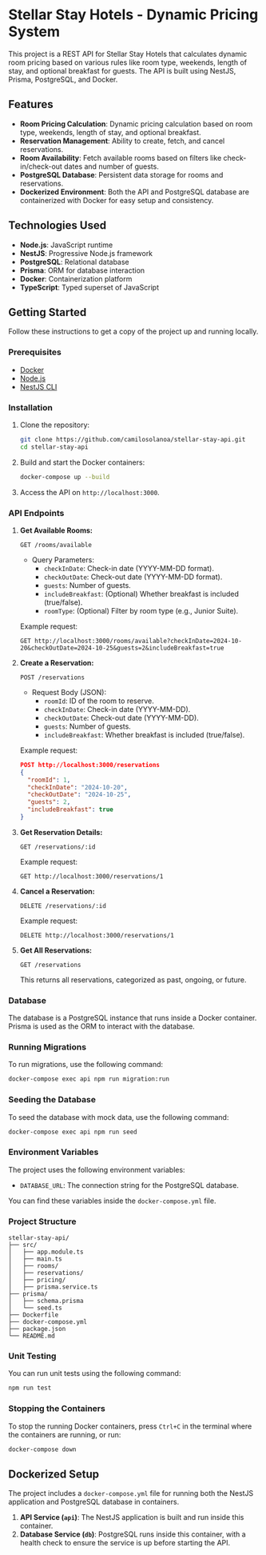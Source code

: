 # Stellar Stay Hotels - Dynamic Pricing System

This project is a REST API for Stellar Stay Hotels that calculates dynamic room pricing based on various rules like room type, weekends, length of stay, and optional breakfast for guests. The API is built using NestJS, Prisma, PostgreSQL, and Docker.

## Features

- **Room Pricing Calculation**: Dynamic pricing calculation based on room type, weekends, length of stay, and optional breakfast.
- **Reservation Management**: Ability to create, fetch, and cancel reservations.
- **Room Availability**: Fetch available rooms based on filters like check-in/check-out dates and number of guests.
- **PostgreSQL Database**: Persistent data storage for rooms and reservations.
- **Dockerized Environment**: Both the API and PostgreSQL database are containerized with Docker for easy setup and consistency.

## Technologies Used

- **Node.js**: JavaScript runtime
- **NestJS**: Progressive Node.js framework
- **PostgreSQL**: Relational database
- **Prisma**: ORM for database interaction
- **Docker**: Containerization platform
- **TypeScript**: Typed superset of JavaScript

## Getting Started

Follow these instructions to get a copy of the project up and running locally.

### Prerequisites

- [Docker](https://www.docker.com/get-started)
- [Node.js](https://nodejs.org/en/download/)
- [NestJS CLI](https://docs.nestjs.com/cli/overview)

### Installation

1. Clone the repository:

   ```bash
   git clone https://github.com/camilosolanoa/stellar-stay-api.git
   cd stellar-stay-api
   ```

2. Build and start the Docker containers:

   ```bash
   docker-compose up --build
   ```

3. Access the API on `http://localhost:3000`.


### API Endpoints

1. **Get Available Rooms:**

   ```
   GET /rooms/available
   ```

   - Query Parameters:
     - `checkInDate`: Check-in date (YYYY-MM-DD format).
     - `checkOutDate`: Check-out date (YYYY-MM-DD format).
     - `guests`: Number of guests.
     - `includeBreakfast`: (Optional) Whether breakfast is included (true/false).
     - `roomType`: (Optional) Filter by room type (e.g., Junior Suite).

   Example request:

   ```
   GET http://localhost:3000/rooms/available?checkInDate=2024-10-20&checkOutDate=2024-10-25&guests=2&includeBreakfast=true
   ```

2. **Create a Reservation:**

   ```
   POST /reservations
   ```

   - Request Body (JSON):
     - `roomId`: ID of the room to reserve.
     - `checkInDate`: Check-in date (YYYY-MM-DD).
     - `checkOutDate`: Check-out date (YYYY-MM-DD).
     - `guests`: Number of guests.
     - `includeBreakfast`: Whether breakfast is included (true/false).

   Example request:

   ```json
   POST http://localhost:3000/reservations
   {
     "roomId": 1,
     "checkInDate": "2024-10-20",
     "checkOutDate": "2024-10-25",
     "guests": 2,
     "includeBreakfast": true
   }
   ```

3. **Get Reservation Details:**

   ```
   GET /reservations/:id
   ```

   Example request:

   ```
   GET http://localhost:3000/reservations/1
   ```

4. **Cancel a Reservation:**

   ```
   DELETE /reservations/:id
   ```

   Example request:

   ```
   DELETE http://localhost:3000/reservations/1
   ```

5. **Get All Reservations:**

   ```
   GET /reservations
   ```

   This returns all reservations, categorized as past, ongoing, or future.

### Database

The database is a PostgreSQL instance that runs inside a Docker container. Prisma is used as the ORM to interact with the database.

### Running Migrations

To run migrations, use the following command:

```bash
docker-compose exec api npm run migration:run
```

### Seeding the Database

To seed the database with mock data, use the following command:

```bash
docker-compose exec api npm run seed
```

### Environment Variables

The project uses the following environment variables:

- `DATABASE_URL`: The connection string for the PostgreSQL database.

You can find these variables inside the `docker-compose.yml` file.

### Project Structure

```
stellar-stay-api/
├── src/
│   ├── app.module.ts
│   ├── main.ts
│   ├── rooms/
│   ├── reservations/
│   ├── pricing/
│   ├── prisma.service.ts
├── prisma/
│   ├── schema.prisma
│   └── seed.ts
├── Dockerfile
├── docker-compose.yml
├── package.json
└── README.md
```

### Unit Testing

You can run unit tests using the following command:

```bash
npm run test
```

### Stopping the Containers

To stop the running Docker containers, press `Ctrl+C` in the terminal where the containers are running, or run:

```bash
docker-compose down
```

## Dockerized Setup

The project includes a `docker-compose.yml` file for running both the NestJS application and PostgreSQL database in containers.

1. **API Service (`api`)**: The NestJS application is built and run inside this container.
2. **Database Service (`db`)**: PostgreSQL runs inside this container, with a health check to ensure the service is up before starting the API.


